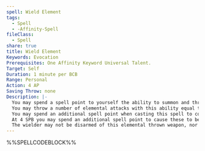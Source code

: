 ```yaml
---
spell: Wield Element
tags:
  - Spell
  - -Affinity-Spell
fileClass:
  - Spell
share: true
title: Wield Element
Keywords: Evocation
Prerequisites: One Affinity Keyword Universal Talent.
Target: Self
Duration: 1 minute per BCB
Range: Personal
Action: 4 AP
Saving Throw: none
Description: |-
  You may spend a spell point to yourself the ability to summon and throw your chosen element in one hand. The damage of this spell is determined by the affinity talent used to cast it and the associated damage type of the affinity.
  You may throw a number of elemental attacks with this ability equal to 3+your SPB. Once the maximum amount has been thrown or the duration of this spell has expired this effect immediately ends. This is treated as a thrown weapon with a range increment of 20 feet. If the associated damage type would be elemental this spell targets touch AC, otherwise all physical damage targets normal AC as normal. If dealing physical damage, creatures struck by this ability take 1d6 plus your CAM (rather than Strength), or 1d4 plus � your CAM if targeting touch. This damage die improves by two steps for every 5 BCB you possess. As part of casting this spell you may make a single thrown weapon attack with this element.
  You may spend an additional spell point when casting this spell to conjure an element in another hand allowing for off-hand weapon attacks to be made while throwing. This second hand uses the same pool attacks as the main hand for determining the maximum number of thrown attacks that may be made.
  At 4 SPB you may spend an additional spell point to cause these to be treated as enchanted, gaining a +1 enhancement bonus to attack and damage rolls for every 4 SPB you possess.
  The wielder may not be disarmed of this elemental thrown weapon, nor can they drop this weapon; though the wielder may choose to suppress the effects of the spell as a free action to free up their hand; though cannot regain the benefits of the spell in that hand while holding another object in that hand. 
---
```

%%SPELLCODEBLOCK%%